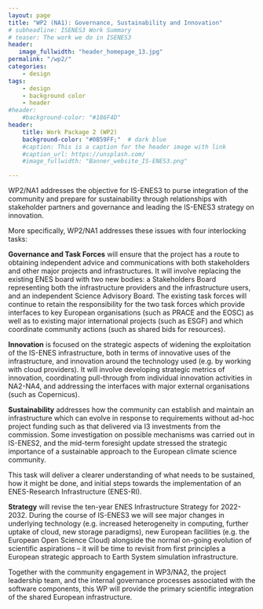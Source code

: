 ```yaml
---
layout: page
title: "WP2 (NA1): Governance, Sustainability and Innovation"
# subheadline: ISENES3 Work Summary
# teaser: The work we do in ISENES3
header:
   image_fullwidth: "header_homepage_13.jpg"
permalink: "/wp2/"
categories:
    - design
tags:
    - design
    - background color
    - header
#header:
    #background-color: "#186F4D"
header:
    title: Work Package 2 (WP2)
    background-color: "#0B59FF;"  # dark blue
    #caption: This is a caption for the header image with link
    #caption_url: https://unsplash.com/
    #image_fullwidth: "Banner_website_IS-ENES3.png"

---
```


WP2/NA1 addresses the objective for IS-ENES3 to purse integration of the community and prepare for sustainability through relationships with stakeholder partners and governance and leading the IS-ENES3 strategy on innovation.

More specifically, WP2/NA1 addresses these issues with four interlocking tasks:


**Governance and Task Forces** will ensure that the project has a route to obtaining independent advice and communications with both stakeholders and other major projects and infrastructures. It will involve replacing the existing ENES board with two new bodies: a Stakeholders Board representing both the infrastructure providers and the infrastructure users, and an independent Science Advisory Board. The existing task forces will continue to retain the responsibility for the two task forces which provide interfaces to key European organisations (such as PRACE and the EOSC) as well as to existing major international projects (such as ESGF) and which coordinate community actions (such as shared bids for resources).


**Innovation** is focused on the strategic aspects of widening the exploitation of the IS-ENES infrastructure, both in terms of innovative uses of the infrastructure, and innovation around the technology used (e.g. by working with cloud providers). It will involve developing strategic metrics of innovation, coordinating pull-through from individual innovation activities in NA2-NA4, and addressing the interfaces with major external organisations (such as Copernicus).


**Sustainability** addresses how the community can establish and maintain an infrastructure which can evolve in response to requirements without ad-hoc project funding such as that delivered via I3 investments from the commission. Some investigation on possible mechanisms was carried out in IS-ENES2, and the mid-term foresight update stressed the strategic importance of a sustainable approach to the European climate science community.

This task will deliver a clearer understanding of what needs to be sustained, how it might be done, and initial steps towards the implementation of an ENES-Research Infrastructure (ENES-RI).


**Strategy** will revise the ten-year ENES Infrastructure Strategy for 2022-2032. During the course of IS-ENES3 we will see major changes in underlying technology (e.g. increased heterogeneity in computing, further uptake of cloud, new storage paradigms), new European facilities (e.g. the European Open Science Cloud) alongside the normal on-going evolution of scientific aspirations – it will be time to revisit from first principles a European strategic approach to Earth System simulation infrastructure.

Together with the community engagement in WP3/NA2, the project leadership team, and the internal governance processes associated with the software components, this WP will provide the primary scientific integration of the shared European infrastructure.
